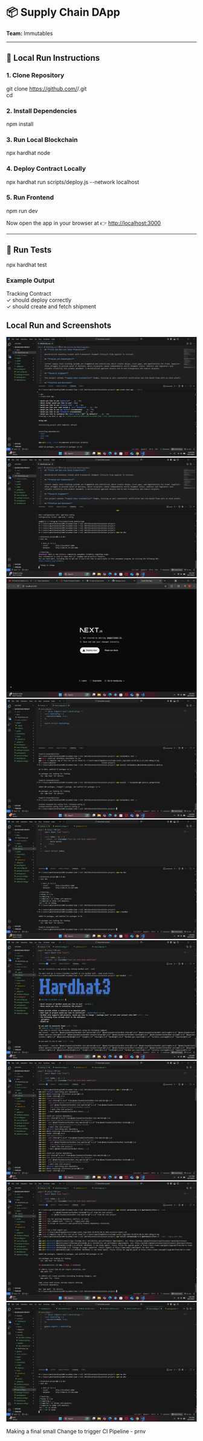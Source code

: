 # 📦 Supply Chain DApp  

**Team:** Immutables  

---

## 🚀 Local Run Instructions  

### 1. Clone Repository  
git clone https://github.com/<your-username>/<repo-name>.git  
cd <repo-name>

### 2. Install Dependencies  
npm install

### 3. Run Local Blockchain  
npx hardhat node

### 4. Deploy Contract Locally  
npx hardhat run scripts/deploy.js --network localhost

### 5. Run Frontend  
npm run dev

Now open the app in your browser at 👉 [http://localhost:3000](http://localhost:3000/)

---

## 🧪 Run Tests  
npx hardhat test

### Example Output  
Tracking Contract  
✓ should deploy correctly  
✓ should create and fetch shipment


## **Local Run and Screenshots**


![Mining Output](./Screenshots/Shot3.png)
![Mining Output](./Screenshots/Shot4.png)
![Mining Output](./Screenshots/Shot5.png)
![Mining Output](./Screenshots/Shot6.png)
![Mining Output](./Screenshots/Shot7.png)
![Mining Output](./Screenshots/Shot8.png)
![Mining Output](./Screenshots/Shot9.png)
![Mining Output](./Screenshots/Shot10.png)
![Mining Output](./Screenshots/Shot11.png)


Making a final small Change to trigger CI Pipeline - prnv



